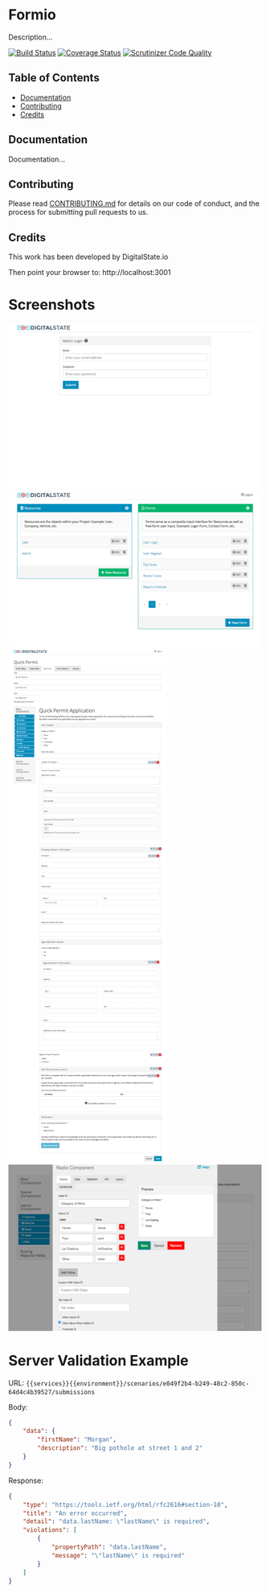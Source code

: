 # Formio

Description...

[![Build Status](https://travis-ci.org/DigitalState/Formio.svg?branch=develop)](https://travis-ci.org/DigitalState/Formio)
[![Coverage Status](https://coveralls.io/repos/github/DigitalState/Formio/badge.svg?branch=develop)](https://coveralls.io/github/DigitalState/Formio?branch=develop)
[![Scrutinizer Code Quality](https://scrutinizer-ci.com/g/DigitalState/Formio/badges/quality-score.png?b=develop)](https://scrutinizer-ci.com/g/DigitalState/Formio/?branch=develop)

## Table of Contents

- [Documentation](#documentation)
- [Contributing](#contributing)
- [Credits](#credits)

## Documentation

Documentation...

## Contributing

Please read [CONTRIBUTING.md](CONTRIBUTING.md) for details on our code of conduct, and the process for submitting pull requests to us.

## Credits

This work has been developed by DigitalState.io








Then point your browser to: http://localhost:3001



# Screenshots

![formio login](./documentation/images/formio-login.png)
![formio form menu](./documentation/images/formio-form-menu.png)
![formio full form example](./documentation/images/formio-full-form.png)
![formio radio component edit](./documentation/images/formio-raido-component-edit.png)


# Server Validation Example

URL: `{{services}}{{environment}}/scenarios/e049f2b4-b249-48c2-850c-64d4c4b39527/submissions`

Body:

```json
{
	"data": {
		"firstName": "Morgan",
		"description": "Big pothole at street 1 and 2"
	}
}
```

Response:

```json
{
    "type": "https://tools.ietf.org/html/rfc2616#section-10",
    "title": "An error occurred",
    "detail": "data.lastName: \"lastName\" is required",
    "violations": [
        {
            "propertyPath": "data.lastName",
            "message": "\"lastName\" is required"
        }
    ]
}
```
